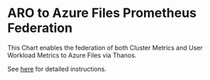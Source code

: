# ARO to Azure Files Prometheus Federation

This Chart enables the federation of both Cluster Metrics and User Workload Metrics to Azure Files via Thanos.

See [here](https://mobb.ninja/docs/aro/federated-metrics/) for detailed instructions.
